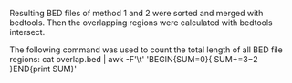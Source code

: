 Resulting BED files of method 1 and 2 were sorted and merged with bedtools. Then the overlapping regions were calculated with bedtools intersect. 

The following command was used to count the total length of all BED file regions:
cat overlap.bed | awk -F'\t' 'BEGIN{SUM=0}{ SUM+=$3-$2 }END{print SUM}'
